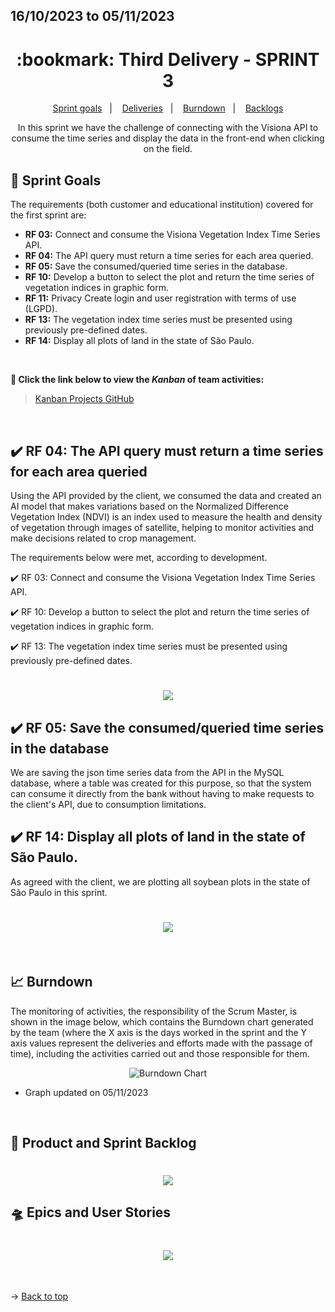 ## 16/10/2023 to 05/11/2023

<span id="top">

<h1 align="center">:bookmark: Third Delivery - SPRINT 3</h1>

<p align="center">
     <a href="#goals">Sprint goals</a> &nbsp |&nbsp &nbsp
     <a href="#deliveries">Deliveries</a> &nbsp |&nbsp &nbsp
     <a href="#burndown">Burndown</a> &nbsp |&nbsp &nbsp
     <a href="#crystal_ball-product-and-sprint-backlog">Backlogs</a>
</p>

<div align="center">
  In this sprint we have the challenge of connecting with the Visiona API to consume the time series and display the data in the front-end when clicking on the field.
</div>

<span id="goals">
    
## :dart: Sprint Goals
The requirements (both customer and educational institution) covered for the first sprint are:
- **RF 03:** Connect and consume the Visiona Vegetation Index Time Series API.
- **RF 04:** The API query must return a time series for each area queried.
- **RF 05:** Save the consumed/queried time series in the database.
- **RF 10:** Develop a button to select the plot and return the time series of vegetation indices in graphic form.
- **RF 11:** Privacy Create login and user registration with terms of use (LGPD).
- **RF 13:** The vegetation index time series must be presented using previously pre-defined dates.
- **RF 14:** Display all plots of land in the state of São Paulo.
    
<br>
 
**:link: Click the link below to view the *Kanban* of team activities:**
> [Kanban Projects GitHub](https://github.com/orgs/TechVisionn/projects/1)
  
<br>
    
<span id="deliveries">

## :heavy_check_mark: RF 04: The API query must return a time series for each area queried

Using the API provided by the client, we consumed the data and created an AI model that makes variations based on the Normalized Difference Vegetation Index (NDVI) is an index used to measure the health and density of vegetation through images of satellite, helping to monitor activities and make decisions related to crop management.

The requirements below were met, according to development.

:heavy_check_mark: RF 03: Connect and consume the Visiona Vegetation Index Time Series API.

:heavy_check_mark: RF 10: Develop a button to select the plot and return the time series of vegetation indices in graphic form.

:heavy_check_mark: RF 13: The vegetation index time series must be presented using previously pre-defined dates.
 
<h1 align="center"> <img src="https://github.com/TechVisionn/tech-parent/blob/main/docs/Images/s%C3%A9rietemporalprint.jpg" /></h1> 

## :heavy_check_mark: RF 05: Save the consumed/queried time series in the database

We are saving the json time series data from the API in the MySQL database, where a table was created for this purpose, so that the system can consume it directly from the bank without having to make requests to the client's API, due to consumption limitations.

## :heavy_check_mark: RF 14: Display all plots of land in the state of São Paulo.

As agreed with the client, we are plotting all soybean plots in the state of São Paulo in this sprint.

<h1 align="center"> <img src="https://github.com/TechVisionn/tech-parent/blob/main/docs/Images/glebassp.jpg" /></h1> 
  
<br>
    
<span id="burndown">
    
## :chart_with_upwards_trend: Burndown

The monitoring of activities, the responsibility of the Scrum Master, is shown in the image below, which contains the Burndown chart generated by the team (where the X axis is the days worked in the sprint and the Y axis values represent the deliveries and efforts made with the passage of time), including the activities carried out and those responsible for them.
    
<div align="center">
    
![Burndown Chart](https://github.com/TechVisionn/tech-parent/blob/main/docs/Images/burndown%2005.11.png)
</div>

- Graph updated on 05/11/2023
  
<br>
  
## :crystal_ball: Product and Sprint Backlog

<h1 align="center"> <img src = "https://github.com/TechVisionn/tech-parent/blob/main/docs/Images/English%20Backlog.png" /></h1>

## :flying_saucer: Epics and User Stories

<h1 align="center"> <img src = "https://github.com/TechVisionn/tech-parent/blob/main/docs/Images/English%20Epic%20and%20Historys.png" /></h1>

<br>
  
→ [Back to top](#topo)

